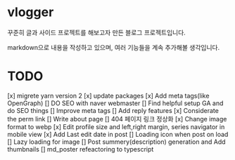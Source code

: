 # vlogger
꾸준히 글과 사이드 프로젝트를 해보고자 만든 블로그 프로젝트입니다.

markdown으로 내용을 작성하고 있으며, 여러 기능들을 계속 추가해볼 생각입니다.

# TODO
[x] migrete yarn version 2
[x] update packages
[x] Add meta tags(like OpenGraph)
[] DO SEO with naver webmaster
[] Find helpful setup GA and do SEO things
[] Improve meta tags
[] Add reply features
[x] Considerate the perm link
[] Write about page
[] 404 페이지 링크 정상화
[x] Change image format to webp
[x] Edit profile size and left,right margin, series navigator in mobile view
[x] Add Last edit date in post
[] Loading icon when post on load
[] Lazy loading for image
[] Post summery(description) generation and Add thumbnails
[] md_poster refeactoring to typescript
